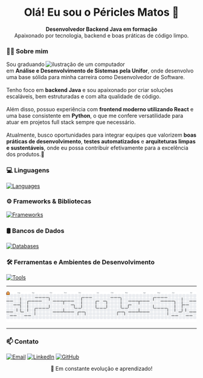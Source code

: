 <h1 align="center">Olá! Eu sou o Péricles Matos 👋</h1>

<p align="center">
  <strong>Desenvolvedor Backend Java em formação</strong><br>
  Apaixonado por tecnologia, backend e boas práticas de código limpo.
</p>


<h3>🧑‍💻 Sobre mim</h3> 

<div>
  <img src="https://raw.githubusercontent.com/MicaelliMedeiros/micaellimedeiros/master/image/computer-illustration.png" alt="ilustração de um computador" min-width="400px" max-width="400px" width="400px" align="right">
  <p align="left"> 
  Sou graduando em <strong>Análise e Desenvolvimento de Sistemas pela Unifor</strong>, onde desenvolvo uma base sólida para minha carreira como Desenvolvedor de Software.<br><br>
  Tenho foco em <strong>backend Java</strong> e sou apaixonado por criar soluções escaláveis, bem estruturadas e com alta qualidade de código.<br><br>
  Além disso, possuo experiência com <strong>frontend moderno utilizando React</strong> e uma base consistente em <strong>Python</strong>, o que me confere versatilidade para atuar em projetos full stack sempre que necessário.<br><br>
  Atualmente, busco oportunidades para integrar equipes que valorizem <strong>boas práticas de desenvolvimento</strong>, <strong>testes automatizados</strong> e <strong>arquiteturas limpas e sustentáveis</strong>, onde eu possa contribuir efetivamente para a excelência    dos produtos.🚀
  </p>
</div>

<div>
  <h3>💻 Linguagens</h3>
  <a href="https://skillicons.dev">
    <img src="https://skillicons.dev/icons?i=java,py,ts,js" alt="Languages" />
  </a>
  
  <h3>⚙️ Frameworks & Bibliotecas</h3>
  <a href="https://skillicons.dev">
    <img src="https://skillicons.dev/icons?i=spring,fastapi,react" alt="Frameworks" />
  </a>
  
  <h3>🛢️ Bancos de Dados</h3>
  <a href="https://skillicons.dev">
    <img src="https://skillicons.dev/icons?i=mysql,postgres,sqlite" alt="Databases" />
  </a>
  
  <h3>🛠️ Ferramentas e Ambientes de Desenvolvimento</h3>
  <a href="https://skillicons.dev">
    <img src="https://skillicons.dev/icons?i=git,github,vscode,idea,figma,maven,postman" alt="Tools" />
  </a>
</div>

<hr>
<picture>
  <source media="(prefers-color-scheme: dark)" srcset="https://raw.githubusercontent.com/eduardavieira-dev/eduardavieira-dev/output/pacman-contribution-graph-dark.svg">
  <source media="(prefers-color-scheme: light)" srcset="https://raw.githubusercontent.com/eduardavieira-dev/eduardavieira-dev/output/pacman-contribution-graph.svg">
  <img alt="pacman contribution graph" src="https://raw.githubusercontent.com/eduardavieira-dev/eduardavieira-dev/output/pacman-contribution-graph.svg">
</picture>
<hr>

<h3>📫 Contato</h3> 

[![Email](https://img.shields.io/badge/-Email-c14438?style=for-the-badge&logo=Gmail&logoColor=white)](mailto:periclesdev19@gmail.com)
[![LinkedIn](https://img.shields.io/badge/-LinkedIn-0077B5?style=for-the-badge&logo=linkedin&logoColor=white)](https://www.linkedin.com/in/periclesm/)
[![GitHub](https://img.shields.io/badge/-GitHub-333?style=for-the-badge&logo=github&logoColor=white)](https://github.com/periclesmatos)


<p align="center">🧠 Em constante evolução e aprendizado!</p>

